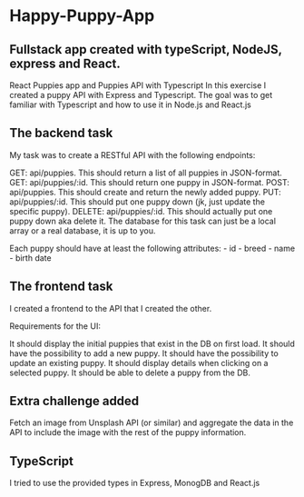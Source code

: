 # Happy-Puppy-App
## Fullstack app created with typeScript, NodeJS, express and React.

React Puppies app and Puppies API with Typescript
In this exercise I created a puppy API with Express and Typescript. 
The goal was to get familiar with Typescript and how to use it in Node.js and React.js

## The backend task
My task was to create a RESTful API with the following endpoints:

GET: api/puppies. This should return a list of all puppies in JSON-format.
GET: api/puppies/:id. This should return one puppy in JSON-format.
POST: api/puppies. This should create and return the newly added puppy.
PUT: api/puppies/:id. This should put one puppy down (jk, just update the specific puppy).
DELETE: api/puppies/:id. This should actually put one puppy down aka delete it.
The database for this task can just be a local array or a real database, it is up to you.

Each puppy should have at least the following attributes: - id - breed - name - birth date 

## The frontend task
I created a frontend to the API that I created the other.

Requirements for the UI:

It should display the initial puppies that exist in the DB on first load.
It should have the possibility to add a new puppy.
It should have the possibility to update an existing puppy.
It should display details when clicking on a selected puppy.
It should be able to delete a puppy from the DB.

## Extra challenge added
Fetch an image from Unsplash API (or similar) and aggregate the data in the API to include the image with the rest of the puppy information.

## TypeScript
I tried to use the provided types in Express, MonogDB and React.js
